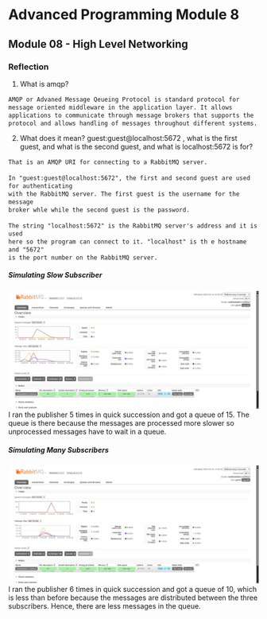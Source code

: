 # Advanced Programming Module 8

## Module 08 - High Level Networking

### Reflection

1. What is amqp?
```
AMQP or Advaned Message Qeueing Protocol is standard protocol for message oriented middleware in the application layer. It allows applications to communicate through message brokers that supports the protocol and allows handling of messages throughout different systems.

```

2. What does it mean? guest:guest@localhost:5672 , what is the first guest, and what is the second guest, and what is localhost:5672 is for?
```
That is an AMQP URI for connecting to a RabbitMQ server. 

In "guest:guest@localhost:5672", the first and second guest are used
for authenticating
with the RabbitMQ server. The first guest is the username for the message
broker whle while the second guest is the password.

The string "localhost:5672" is the RabbitMQ server's address and it is used
here so the program can connect to it. "localhost" is th e hostname and "5672"
is the port number on the RabbitMQ server.
```

##### Simulating Slow Subscriber
![RabbitMQ Subscriber](images/rabbit_subscriber.jpg)
I ran the publisher 5 times in quick succession and got a queue of 15. The queue
is there because the messages are processed more slower so unprocessed messages
have to wait in a queue.

##### Simulating Many Subscribers
![RabbitMQ Subscriber Many](images/manysubscriber.jpg)
I ran the publisher 6 times in quick succession and got a queue of 10, which
is less than before because the messages are distributed between the three
subscribers. Hence, there are less messages in the queue.